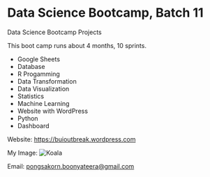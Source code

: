 # Data Science Bootcamp, Batch 11
Data Science Bootcamp Projects

This boot camp runs about 4 months, 10 sprints.

- Google Sheets
- Database
- R Progamming
- Data Transformation
- Data Visualization
- Statistics
- Machine Learning
- Website with WordPress
- Python
- Dashboard

Website: https://buioutbreak.wordpress.com

My Image: ![Koala](https://external-preview.redd.it/Az7NTf1xvKnY_9oZO_PN3BArgnrN6WURKI0ro8hRo80.jpg?auto=webp&s=257d1da3e33cd60616770b36173d7436e464d45a)

Email: pongsakorn.boonyateera@gmail.com

